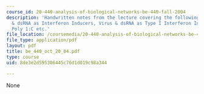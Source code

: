 ```yaml
---
course_id: 20-440-analysis-of-biological-networks-be-440-fall-2004
description: 'Handwritten notes from the lecture covering the following topics: Virus
  & dsRNA as Interferon Inducers, Virus & dsRNA as Type I Interferon Inducers, and
  Poly 1:C etc.'
file_location: /coursemedia/20-440-analysis-of-biological-networks-be-440-fall-2004/8de3e2d595306445c76d1d019c98a344_be_440_oct_20_04.pdf
file_type: application/pdf
layout: pdf
title: be_440_oct_20_04.pdf
type: course
uid: 8de3e2d595306445c76d1d019c98a344

---
```

None